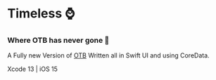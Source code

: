 # Timeless ⌚️
### Where OTB has never gone 🚀 </br> 

A Fully new Version of [OTB](https://github.com/64bitjoe/OTB) Written all in Swift UI and using CoreData.

Xcode 13 | iOS 15 
